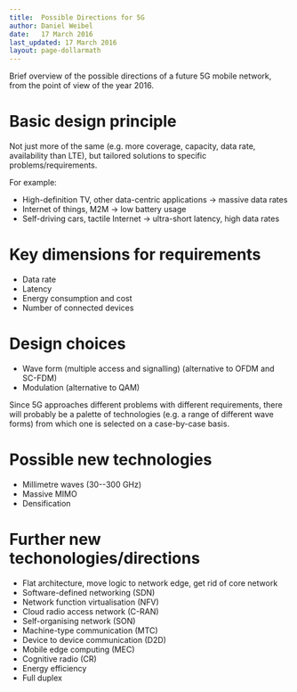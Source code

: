 ```yaml
---
title:  Possible Directions for 5G
author: Daniel Weibel
date:   17 March 2016
last_updated: 17 March 2016
layout: page-dollarmath
---
```


Brief overview of the possible directions of a future 5G mobile network, from the point of view of the year 2016.

# Basic design principle

Not just more of the same (e.g. more coverage, capacity, data rate, availability than LTE), but tailored solutions to specific problems/requirements.

For example:

- High-definition TV, other data-centric applications $\longrightarrow$ massive data rates
- Internet of things, M2M $\longrightarrow$ low battery usage
- Self-driving cars, tactile Internet $\longrightarrow$ ultra-short latency, high data rates

# Key dimensions for requirements

- Data rate
- Latency
- Energy consumption and cost
- Number of connected devices

# Design choices

- Wave form (multiple access and signalling) (alternative to OFDM and SC-FDM)
- Modulation (alternative to QAM)

Since 5G approaches different problems with different requirements, there will probably be a palette of technologies (e.g. a range of different wave forms) from which one is selected on a case-by-case basis.

# Possible new technologies

- Millimetre waves (30--300 GHz)
- Massive MIMO
- Densification

# Further new techonologies/directions

- Flat architecture, move logic to network edge, get rid of core network
- Software-defined networking (SDN)
- Network function virtualisation (NFV)
- Cloud radio access network (C-RAN)
- Self-organising network (SON)
- Machine-type communication (MTC)
- Device to device communication (D2D)
- Mobile edge computing (MEC)
- Cognitive radio (CR)
- Energy efficiency
- Full duplex
